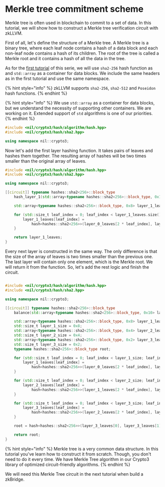 # Merkle tree commitment scheme

Merkle tree is often used in blockchain to commit to a set of data. In this tutorial, we will show how to construct a Merkle tree verification circuit with zkLLVM.

First of all, let's define the structure of a Merkle tree. A Merkle tree is a binary tree, where each leaf node contains a hash of a data block and each non-leaf node contains a hash of its children. The root of the tree is called a Merkle root and it contains a hash of all the data in the tree.

As for the [first tutorial](01-hashes.md) of this serie, we will use `sha2-256` hash function as and `std::array` as a container for data blocks. We include the same headers as in the first tutorial and use the same namespace.

{% hint style="info" %}
zkLLVM supports `sha2-256`, `sha2-512` and `Poseidon` hash functions.
{% endhint %}

{% hint style="info" %}
We use `std::array` as a container for data blocks, but we understand the necessity of supporting other containers. We are working on it. Extended support of `std` algorithms is one of our priorities.
{% endhint %}

```cpp
#include <nil/crypto3/hash/algorithm/hash.hpp>
#include <nil/crypto3/hash/sha2.hpp>

using namespace nil::crypto3;
```

Now let's add the first layer hashing function. It takes pairs of leaves and hashes them together. The resulting array of hashes will be two times smaller than the original array of leaves.

```cpp
#include <nil/crypto3/hash/algorithm/hash.hpp>
#include <nil/crypto3/hash/sha2.hpp>

using namespace nil::crypto3;

[[circuit]] typename hashes::sha2<256>::block_type
    hash_layer_1(std::array<typename hashes::sha2<256>::block_type, 0x10> layer_0_leaves) {

    std::array<typename hashes::sha2<256>::block_type, 0x8> layer_1_leaves;

    for (std::size_t leaf_index = 0; leaf_index < layer_1_leaves.size(); leaf_index++) {
        layer_1_leaves[leaf_index] =
            hash<hashes::sha2<256>>(layer_0_leaves[2 * leaf_index], layer_0_leaves[2 * leaf_index + 1]);
    }

    return layer_1_leaves;
}
```

Every next layer is constructed in the same way. The only difference is that the size of the array of leaves is two times smaller than the previous one. The last layer will contain only one element, which is the Merkle root. We will return it from the function. So, let's add the rest logic and finish the circuit.

```cpp

#include <nil/crypto3/hash/algorithm/hash.hpp>
#include <nil/crypto3/hash/sha2.hpp>

using namespace nil::crypto3;

[[circuit]] typename hashes::sha2<256>::block_type
    balance(std::array<typename hashes::sha2<256>::block_type, 0x10> layer_0_leaves) {

    std::array<typename hashes::sha2<256>::block_type, 0x8> layer_1_leaves;
    std::size_t layer_1_size = 0x8;
    std::array<typename hashes::sha2<256>::block_type, 0x4> layer_2_leaves;
    std::size_t layer_2_size = 0x4;
    std::array<typename hashes::sha2<256>::block_type, 0x2> layer_3_leaves;
    std::size_t layer_3_size = 0x2;
    typename hashes::sha2<256>::block_type root;

    for (std::size_t leaf_index = 0; leaf_index < layer_1_size; leaf_index++) {
        layer_1_leaves[leaf_index] =
            hash<hashes::sha2<256>>(layer_0_leaves[2 * leaf_index], layer_0_leaves[2 * leaf_index + 1]);
    }

    for (std::size_t leaf_index = 0; leaf_index < layer_2_size; leaf_index++) {
        layer_2_leaves[leaf_index] =
            hash<hashes::sha2<256>>(layer_1_leaves[2 * leaf_index], layer_1_leaves[2 * leaf_index + 1]);
    }

    for (std::size_t leaf_index = 0; leaf_index < layer_3_size; leaf_index++) {
        layer_3_leaves[leaf_index] =
            hash<hashes::sha2<256>>(layer_2_leaves[2 * leaf_index], layer_2_leaves[2 * leaf_index + 1]);
    }

    root = hash<hashes::sha2<256>>(layer_3_leaves[0], layer_3_leaves[1]);

    return root;
}
```
{% hint style="info" %}
Merkle tree is a very common data structure. In this tutorial you've learn how to construct it from scratch. Though, you don't need to do it every time. We have Merkle Tree algorithm in our Crypto3 library of optimized circuit-friendly algorithms.
{% endhint %}

We will need this Merkle Tree circuit in the next tutorial when build a zkBridge.
